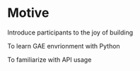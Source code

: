Motive
======

Introduce participants to the joy of building 

To learn GAE envrionment with Python

To familiarize with API usage

